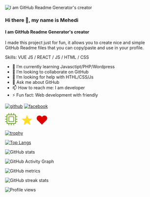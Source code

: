 ![I am GitHub Readme Generator's creator](https://scontent.fdac116-1.fna.fbcdn.net/v/t1.6435-9/s960x960/234754566_480002856582757_8395446605910285718_n.jpg?_nc_cat=108&ccb=1-5&_nc_sid=e3f864&_nc_eui2=AeHrFox4HiwUl0p8QuCLiyEAUviPoIrcVmZS-I-gitxWZij1wdPrx3MfzKz2OurSxe8fNEV9DSXxYLa2si4S3esE&_nc_ohc=d-ednIzmWmoAX-i0JtS&_nc_ht=scontent.fdac116-1.fna&oh=e896a169adf2f1063d1805e946c87003&oe=618F9B58)

### Hi there 👋, my name is Mehedi
#### I am GitHub Readme Generator's creator


I made this project just for fun, it allows you to create nice and simple GitHub Readme files that you can copy/paste and use in your profile.

Skills: VUE JS / REACT / JS / HTML / CSS

- 🌱 I’m currently learning Javasctipt/PHP/Wordpress 
- 👯 I’m looking to collaborate on GitHub 
- 🤔 I’m looking for help with HTHL/CSS/Js 
- 💬 Ask me about GitHub 
- 📫 How to reach me: I am developer 
- ⚡ Fun fact: Web development with friendly 


[<img src='https://cdn.jsdelivr.net/npm/simple-icons@3.0.1/icons/github.svg' alt='github' height='40'>](https://github.com/Mehedi512)  [<img src='https://cdn.jsdelivr.net/npm/simple-icons@3.0.1/icons/facebook.svg' alt='facebook' height='40'>](https://www.facebook.com/https://web.facebook.com/profile.php?id=100037191407671&_rdc=1&_rdr)  

<a href='https://docs.github.com/en/developers'><img src='https://raw.githubusercontent.com/acervenky/animated-github-badges/master/assets/devbadge.gif' width='40' height='40'></a> <a href='https://stars.github.com/'><img src='https://raw.githubusercontent.com/acervenky/animated-github-badges/master/assets/starbadge.gif' width='35' height='35'></a> <a href='https://docs.github.com/en/github/supporting-the-open-source-community-with-github-sponsors'><img src='https://raw.githubusercontent.com/acervenky/animated-github-badges/master/assets/sponsorbadge.gif' width='35' height='35'></a> 

[![trophy](https://github-profile-trophy.vercel.app/?username=Mehedi512)](https://github.com/ryo-ma/github-profile-trophy)

[![Top Langs](https://github-readme-stats.vercel.app/api/top-langs/?username=Mehedi512)](https://github.com/anuraghazra/github-readme-stats)

![GitHub stats](https://github-readme-stats.vercel.app/api?username=Mehedi512&show_icons=true&count_private=true)  

![GitHub Activity Graph](https://activity-graph.herokuapp.com/graph?username=Mehedi512)  

![GitHub metrics](https://metrics.lecoq.io/Mehedi512)  

![GitHub streak stats](https://github-readme-streak-stats.herokuapp.com/?user=Mehedi512)  

![Profile views](https://gpvc.arturio.dev/Mehedi512)  
